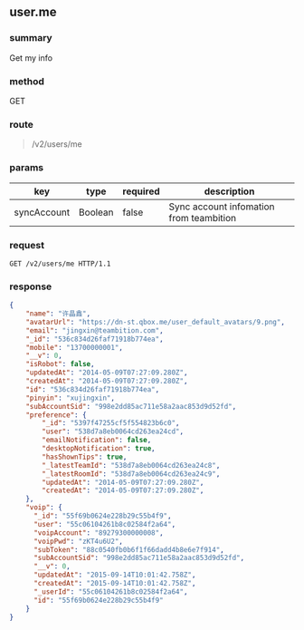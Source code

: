 ## user.me

### summary
Get my info

### method
GET

### route
> /v2/users/me

### params
| key            | type               | required | description                                                               |
| -------------- | ------------------ | -------- | ------------------------------------------------------------------------- |
| syncAccount    | Boolean            | false    | Sync account infomation from teambition                                   |

### request
```
GET /v2/users/me HTTP/1.1
```

### response
```json
{
    "name": "许晶鑫",
    "avatarUrl": "https://dn-st.qbox.me/user_default_avatars/9.png",
    "email": "jingxin@teambition.com",
    "_id": "536c834d26faf71918b774ea",
    "mobile": "13700000001",
    "__v": 0,
    "isRobot": false,
    "updatedAt": "2014-05-09T07:27:09.280Z",
    "createdAt": "2014-05-09T07:27:09.280Z",
    "id": "536c834d26faf71918b774ea",
    "pinyin": "xujingxin",
    "subAccountSid": "998e2dd85ac711e58a2aac853d9d52fd",
    "preference": {
        "_id": "5397f47255cf5f554823b6c0",
        "user": "538d7a8eb0064cd263ea24cd",
        "emailNotification": false,
        "desktopNotification": true,
        "hasShownTips": true,
        "_latestTeamId": "538d7a8eb0064cd263ea24c8",
        "_latestRoomId": "538d7a8eb0064cd263ea24c9",
        "updatedAt": "2014-05-09T07:27:09.280Z",
        "createdAt": "2014-05-09T07:27:09.280Z",
    },
    "voip": {
      "_id": "55f69b0624e228b29c55b4f9",
      "user": "55c06104261b8c02584f2a64",
      "voipAccount": "89279300000008",
      "voipPwd": "zKT4u6U2",
      "subToken": "88c0540fb0b6f1f66dadd4b8e6e7f914",
      "subAccountSid": "998e2dd85ac711e58a2aac853d9d52fd",
      "__v": 0,
      "updatedAt": "2015-09-14T10:01:42.758Z",
      "createdAt": "2015-09-14T10:01:42.758Z",
      "_userId": "55c06104261b8c02584f2a64",
      "id": "55f69b0624e228b29c55b4f9"
    }
}
```
